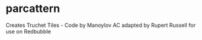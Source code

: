 # parcattern
Creates Truchet Tiles  - Code by Manoylov AC adapted by Rupert Russell for use on Redbubble
